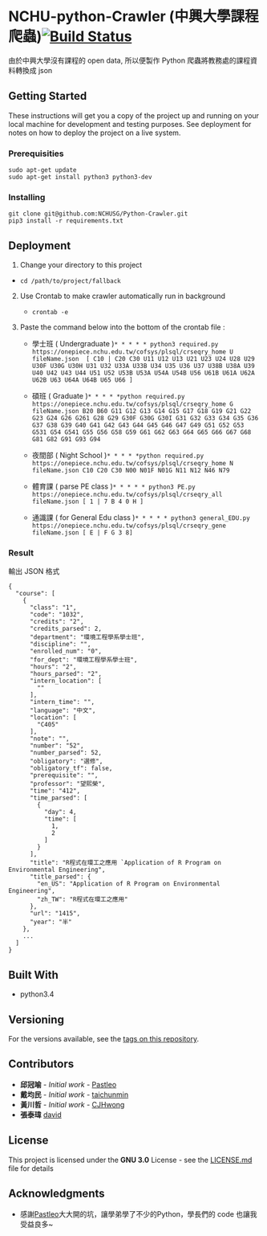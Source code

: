 # NCHU-python-Crawler (中興大學課程爬蟲)[![Build Status](https://travis-ci.org/NCHUSG/Python-Crawler.svg?branch=master)](https://travis-ci.org/NCHUSG/Python-Crawler)

由於中興大學沒有課程的 open data, 所以便製作 Python 爬蟲將教務處的課程資料轉換成 json

## Getting Started

These instructions will get you a copy of the project up and running on your local machine for development and testing purposes. See deployment for notes on how to deploy the project on a live system.

### Prerequisities

```
sudo apt-get update
sudo apt-get install python3 python3-dev
```

### Installing

```
git clone git@github.com:NCHUSG/Python-Crawler.git
pip3 install -r requirements.txt
```

## Deployment

1. Change your directory to this project

  * `cd /path/to/project/fallback`

2. Use Crontab to make crawler automatically run in background

	* `crontab -e`

3. Paste the command below into the bottom of the crontab file :

	* 學士班 ( Undergraduate )`* * * * * python3 required.py https://onepiece.nchu.edu.tw/cofsys/plsql/crseqry_home U fileName.json  [ C10 | C20 C30 U11 U12 U13 U21 U23 U24 U28 U29 U30F U30G U30H U31 U32 U33A U33B U34 U35 U36 U37 U38B U38A U39 U40 U42 U43 U44 U51 U52 U53B U53A U54A U54B U56 U61B U61A U62A U62B U63 U64A U64B U65 U66 ]`

	* 碩班 ( Graduate )`* * * * *python required.py https://onepiece.nchu.edu.tw/cofsys/plsql/crseqry_home G fileName.json B20 B60 G11 G12 G13 G14 G15 G17 G18 G19 G21 G22 G23 G24 G26 G261 G28 G29 G30F G30G G30I G31 G32 G33 G34 G35 G36 G37 G38 G39 G40 G41 G42 G43 G44 G45 G46 G47 G49 G51 G52 G53 G531 G54 G541 G55 G56 G58 G59 G61 G62 G63 G64 G65 G66 G67 G68 G81 G82 G91 G93 G94`

	* 夜間部 ( Night School )`* * * * *python required.py https://onepiece.nchu.edu.tw/cofsys/plsql/crseqry_home N fileName.json C10 C20 C30 N00 N01F N01G N11 N12 N46 N79`

	* 體育課 ( parse PE class )`* * * * * python3 PE.py https://onepiece.nchu.edu.tw/cofsys/plsql/crseqry_all fileName.json [ 1 | 7 B 4 0 H ]`

	* 通識課 ( for General Edu class )`* * * * * python3 general_EDU.py https://onepiece.nchu.edu.tw/cofsys/plsql/crseqry_gene fileName.json [ E | F G 3 8]`

### Result
輸出 JSON 格式

    {
      "course": [
        {
          "class": "1",
          "code": "1032",
          "credits": "2",
          "credits_parsed": 2,
          "department": "環境工程學系學士班",
          "discipline": "",
          "enrolled_num": "0",
          "for_dept": "環境工程學系學士班",
          "hours": "2",
          "hours_parsed": "2",
          "intern_location": [
            ""
          ],
          "intern_time": "",
          "language": "中文",
          "location": [
            "C405"
          ],
          "note": "",
          "number": "52",
          "number_parsed": 52,
          "obligatory": "選修",
          "obligatory_tf": false,
          "prerequisite": "",
          "professor": "望熙榮",
          "time": "412",
          "time_parsed": [
            {
              "day": 4,
              "time": [
                1,
                2
              ]
            }
          ],
          "title": "R程式在環工之應用 `Application of R Program on Environmental Engineering",
          "title_parsed": {
            "en_US": "Application of R Program on Environmental Engineering",
            "zh_TW": "R程式在環工之應用"
          },
          "url": "1415",
          "year": "半"
        },
        ...
      ]
    }

## Built With

* python3.4

## Versioning

For the versions available, see the [tags on this repository](https://github.com/NCHUSG/Python-Crawler/tags). 

## Contributors

* **邱冠喻** - *Initial work* - [Pastleo](https://github.com/chgu82837)
* **戴均民** - *Initial work* - [taichunmin](https://github.com/taichunmin)
* **黃川哲** - *Initial work* - [CJHwong](https://github.com/CJHwong)
* **張泰瑋** [david](https://github.com/david30907d)

## License

This project is licensed under the **GNU 3.0** License - see the [LICENSE.md](../LICENSE.md) file for details

## Acknowledgments

* 感謝[Pastleo](https://github.com/chgu82837)大大開的坑，讓學弟學了不少的Python，學長們的 code 也讓我受益良多~